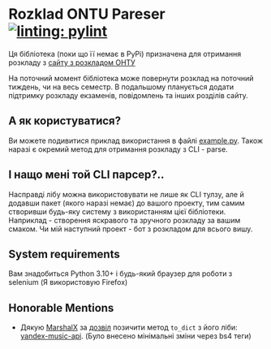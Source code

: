 # Rozklad ONTU Pareser [![linting: pylint](https://img.shields.io/badge/linting-pylint-yellowgreen)](https://github.com/PyCQA/pylint)
Ця бібліотека (поки що її немає в PyPi) призначена для отримання розкладу з [сайту з розкладом ОНТУ](https://rozklad.ontu.edu.ua/guest_n.php)

На поточний момент бібліотека може повернути розклад на поточний тиждень, чи на весь семестр. В подальшому планується додати підтримку розкладу екзаменів, повідомлень та інших розділів сайту.

## А як користуватися?
Ви можете подивитися приклад використання в файлі [example.py](https://github.com/makisukurisu/rozklad-ontu-parser/blob/master/ontu_parser/example.py). Також наразі є окремий метод для отримання розкладу з CLI - parse.

## І нащо мені той CLI парсер?..
Насправді лібу можна використовувати не лише як CLI тулзу, але й додавши пакет (якого наразі немає) до вашого проекту, тим самим створивши будь-яку систему з використанням цієї бібліотеки.
Наприклад - створення яскравого та зручного розкладу за вашим смаком.
Чи мій наступний проект - бот з розкладом для всього вишу.

## System requirements
Вам знадобиться Python 3.10+ і будь-який браузер для роботи з selenium (Я використовую Firefox)

## Honorable Mentions
* Дякую [MarshalX](https://github.com/MarshalX) за [дозвіл](https://t.me/yandex_music_api/29677) позичити метод `to_dict` з його ліби: [yandex-music-api](https://github.com/MarshalX/yandex-music-api). (Було внесено мінімальні зміни через bs4 теги)
